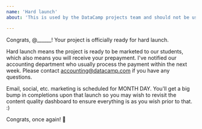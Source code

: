 ```yaml
---
name: 'Hard launch'
about: 'This is used by the DataCamp projects team and should not be used by instructors.'

---
```


Congrats, @______! Your project is officially ready for hard launch.

Hard launch means the project is ready to be marketed to our students, which also means you will receive your prepayment. I've notified our accounting department who usually process the payment within the next week. Please contact accounting@datacamp.com if you have any questions.

Email, social, etc. marketing is scheduled for MONTH DAY. You'll get a big bump in completions upon that launch so you may wish to revisit the content quality dashboard to ensure everything is as you wish prior to that. :)

Congrats, once again! 🎉 
